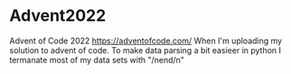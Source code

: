 # Advent2022
Advent of Code 2022 https://adventofcode.com/
When I'm uploading my solution to advent of code.
To make data parsing a bit easieer in python I termanate most of my data sets with "/nend/n"
